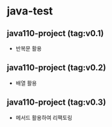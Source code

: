 # java-test

## java110-project (tag:v0.1)

- 반복문 활용

## java110-project (tag:v0.2)

- 배열 활용

## java110-project (tag:v0.3)

- 메서드 활용하여 리팩토링
